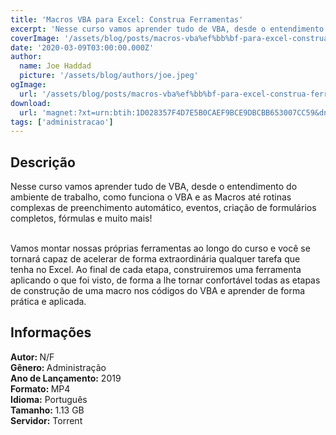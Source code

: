 ```yaml
---
title: 'Macros VBA﻿ para Excel: Construa Ferramentas'
excerpt: 'Nesse curso vamos aprender tudo de VBA, desde o entendimento do ambiente de trabalho, como funciona o VBA e as Macros até rotinas complexas de preenchimento automático, eventos, criação de formulários completos, fórmulas e muito mais!   Vamos montar nossas próprias ferramentas ao'
coverImage: '/assets/blog/posts/macros-vba%ef%bb%bf-para-excel-construa-ferramentas.jpg'
date: '2020-03-09T03:00:00.000Z'
author:
  name: Joe Haddad
  picture: '/assets/blog/authors/joe.jpeg'
ogImage:
  url: '/assets/blog/posts/macros-vba%ef%bb%bf-para-excel-construa-ferramentas.jpg'
download:
  url: 'magnet:?xt=urn:btih:1D028357F4D7E5B0CAEF9BCE9DBCBB653007CC59&dn=Curso%20VBA&tr=udp%3a%2f%2ftracker.openbittorrent.com%3a1337%2fannounce&tr=udp%3a%2f%2ftracker.opentrackr.org%3a1337%2fannounce'
tags: ['administracao']
---
```

<h2>Descrição</h2>
<p></p><p>Nesse curso vamos aprender tudo de VBA, desde o entendimento do ambiente de trabalho, como funciona o VBA e as Macros até rotinas complexas de preenchimento automático, eventos, criação de formulários completos, fórmulas e muito mais!</p><p><br/>Vamos montar nossas próprias ferramentas ao longo do curso e você se tornará capaz de acelerar de forma extraordinária qualquer tarefa que tenha no Excel. Ao final de cada etapa, construiremos uma ferramenta aplicando o que foi visto, de forma a lhe tornar confortável todas as etapas de construção de uma macro nos códigos do VBA e aprender de forma prática e aplicada. </p><h2>Informações</h2><p><strong>Autor: </strong>N/F<br/><strong>Gênero: </strong>Administração<br/><strong>Ano de Lançamento:</strong> 2019<br/><strong>Formato: </strong>MP4<br/><strong>Idioma:</strong> Português<br/><strong>Tamanho: </strong>1.13 GB<br/><strong>Servidor:</strong> Torrent</p>